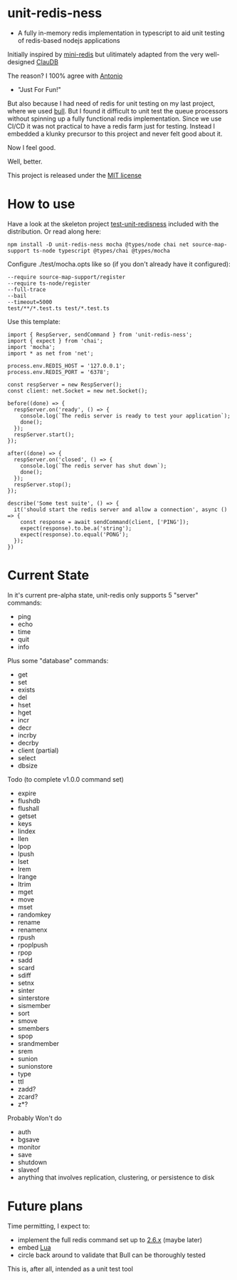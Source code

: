 # unit-redis-ness
- A fully in-memory redis implementation in typescript to aid unit testing of redis-based nodejs applications

Initially inspired by [mini-redis](https://github.com/meteor/miniredis) but ulitimately adapted from the very well-designed [ClauDB](https://github.com/tonivade/claudb.git)

The reason?  I 100% agree with [Antonio](https://github.com/tonivade)

- "Just For Fun!"

But also because I had need of redis for unit testing on my last project, where we used [bull](https://www.npmjs.com/package/bull).  But I found it difficult to unit test the queue processors without spinning up a fully functional redis implementation.  Since we use CI/CD it was not practical to have a redis farm just for testing.  Instead I embedded a klunky precursor to this project and never felt good about it.

Now I feel good.

Well, better.

This project is released under the [MIT license](https://opensource.org/licenses/MIT)

# How to use
Have a look at the skeleton project [test-unit-redisness](./test-unit-redis-ness) included with the distribution. Or read along here:

```
npm install -D unit-redis-ness mocha @types/node chai net source-map-support ts-node typescript @types/chai @types/mocha
```
Configure ./test/mocha.opts like so (if you don't already have it configured):
```
--require source-map-support/register
--require ts-node/register
--full-trace
--bail
--timeout=5000
test/**/*.test.ts test/*.test.ts
```
Use this template:
```
import { RespServer, sendCommand } from 'unit-redis-ness';
import { expect } from 'chai';
import 'mocha';
import * as net from 'net';

process.env.REDIS_HOST = '127.0.0.1';
process.env.REDIS_PORT = '6378';

const respServer = new RespServer();
const client: net.Socket = new net.Socket();

before((done) => {
  respServer.on('ready', () => {
    console.log(`The redis server is ready to test your application`);
    done();
  });
  respServer.start();
});

after((done) => {
  respServer.on('closed', () => {
    console.log(`The redis server has shut down`);
    done();
  });
  respServer.stop();
});

describe('Some test suite', () => {
  it('should start the redis server and allow a connection', async () => {
    const response = await sendCommand(client, ['PING']);
    expect(response).to.be.a('string');
    expect(response).to.equal('PONG');
  });
})
```

# Current State

In it's current pre-alpha state, unit-redis only supports 5 "server" commands:

- ping
- echo
- time
- quit
- info

Plus some "database" commands:

- get
- set
- exists
- del
- hset
- hget
- incr
- decr
- incrby
- decrby
- client (partial)
- select
- dbsize

Todo (to complete v1.0.0 command set)
- expire
- flushdb
- flushall
- getset
- keys
- lindex
- llen
- lpop
- lpush
- lset
- lrem
- lrange
- ltrim
- mget
- move
- mset
- randomkey
- rename
- renamenx
- rpush
- rpoplpush
- rpop
- sadd
- scard
- sdiff
- setnx
- sinter
- sinterstore
- sismember
- sort
- smove
- smembers
- spop
- srandmember
- srem
- sunion
- sunionstore
- type
- ttl
- zadd?
- zcard?
- z*?

Probably Won't do
- auth
- bgsave
- monitor
- save
- shutdown
- slaveof
- anything that involves replication, clustering, or persistence to disk

# Future plans

Time permitting, I expect to:

- implement the full redis command set up to [2.6.x](http://download.redis.io/releases/) (maybe later)
- embed [Lua](https://www.lua.org/)
- circle back around to validate that Bull can be thoroughly tested

This is, after all, intended as a unit test tool